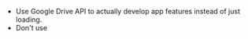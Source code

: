 * Use Google Drive API to actually develop app features instead of just loading.
* Don't use <webview>